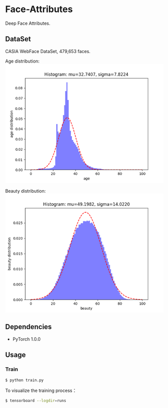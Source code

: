 # Face-Attributes

Deep Face Attributes.


## DataSet

CASIA WebFace DataSet, 479,653 faces.

Age distribution:
![image](https://github.com/foamliu/Face-Attributes/raw/master/images/age_dist.png)

Beauty distribution:
![image](https://github.com/foamliu/Face-Attributes/raw/master/images/beauty_dist.png)

## Dependencies
- PyTorch 1.0.0

## Usage


### Train
```bash
$ python train.py
```

To visualize the training process：
```bash
$ tensorboard --logdir=runs
```
